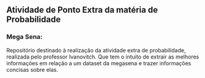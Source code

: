 ## Atividade de Ponto Extra da matéria de Probabilidade
### Mega Sena:
 Repositório destinado à realização da atividade extra de probabilidade, realizada pelo professor Ivanovitch. Que tem o intuito de extrair as melhores informações em relação a um dataset da megasena e trazer informações concisas sobre elas.
